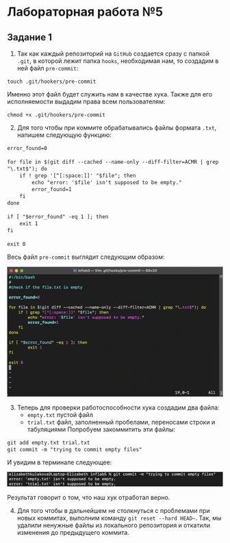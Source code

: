 # Лабораторная работа №5

## Задание 1

1) Так как каждый репозиторий на `GitHub` создается сразу с папкой `.git`, в которой лежит папка `hooks`, необходимая нам, то создадим в ней файл `pre-commit`:

```
touch .git/hookers/pre-commit
```
Именно этот файл будет служить нам в качестве хука. Также для его исполняемости выдадим права всем пользователям:

```
chmod +x .git/hookers/pre-commit
```

2) Для того чтобы при коммите обрабатывались файлы формата `.txt`, напишем следующую функцию:

```
error_found=0

for file in $(git diff --cached --name-only --diff-filter=ACMR | grep "\.txt$"); do
    if ! grep '[^[:space:]]' "$file"; then
        echo "error: '$file' isn't supposed to be empty."
    	error_found=1    
    fi
done

if [ "$error_found" -eq 1 ]; then
	exit 1
fi

exit 0
```
Весь файл `pre-commit` выглядит следующим образом:

<p align="center">
 <img width="800px" src="code_new.png" alt="qr"/>
</p>

3) Теперь для проверки работоспособности хука создадим два файла:
   - `empty.txt` пустой файл
   - `trial.txt` файл, заполненный пробелами, переносами строки и табуляциями
Попробуем закоммитить эти файлы:

```
git add empty.txt trial.txt
git commit -m "trying to commit empty files"
```

И увидим в терминале следующее:

<p align="center">
 <img width="900px" src="hooked.png" alt="qr"/>
</p>

Результат говорит о том, что наш хук отработал верно.

4) Для того чтобы в дальнейшем не столкнуться с проблемами при новых коммитах, выполним команду `git reset --hard HEAD~`. Так, мы удалили ненужные файлы из локального репозитория и откатили изменения до предыдущего коммита.
